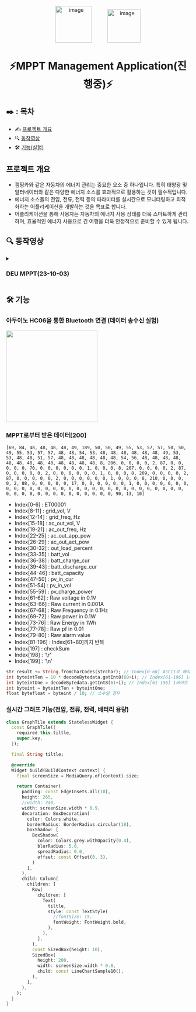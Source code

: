<div align="center">
    <img width="100" alt="image" src="[https://github.com/KIM2C1/MPPT/assets/76949032/aa70cd4d-f942-41c7-b457-6e8c62b95bd1](https://i.namu.wiki/i/9RXf1ZDOJ-EMB7IykB8CpeQA3CP04Xy9gW3onfTJ71tomCAfahy3eX343nkcw0dKEgM62UeOZL_vQ3sxbWG9GSZUQUAK-5gVtD1YRjXWv1nTeH3noNZcqQKdPp0ZkehIWMkOLtBGF8_MPxOTuxC1bw.svg)" style="margin-right: 40px;">
    <img width="91" alt="image" src="https://github.com/KIM2C1/MPPT/assets/76949032/983b45ce-fcdf-4307-85a4-49ac7bc79dab">
</div>

<div align="center">
    <h1>  ⚡MPPT Management Application(진행중)⚡ </h1>
</div>

## ✒️ : 목차
- ✍️ [프로젝트 개요](#프로젝트-개요)
- 🔍 [동작영상](#-동작영상)
- 🛠 [기능(실험)](#-기능)


## 프로젝트 개요

- 캠핑카와 같은 자동차의 에너지 관리는 중요한 요소 중 하나입니다. 특히 태양광 및 알터네이터와 같은 다양한 에너지 소스를 효과적으로 활용하는 것이 필수적입니다.
- 에너지 소스들의 전압, 전류, 전력 등의 파라미터를 실시간으로 모니터링하고 최적화하는 어플리케이션을 개발하는 것을 목표로 합니다.
- 어플리케이션을 통해 사용자는 자동차의 에너지 사용 상태를 더욱 스마트하게 관리하며, 효율적인 에너지 사용으로 긴 여행을 더욱 안정적으로 준비할 수 있게 됩니다.


## **🔍 동작영상**

<details>
    <summary><h3>DEU MPPT(23-10-03)</summary>
    <div align="center">
        <img src="https://github.com/rkdaudgus94/Auto-driving-robot-vision-/assets/76949032/9d71493d-adea-4f45-b89b-780bc131ca40">
    </div>
</details>


## **🛠 기능**

### 아두이노 HC06을 통한 Bluetooth 연결 (데이터 송수신 실험)
<div align="left">
        <img width="250" src="https://github.com/KIM2C1/MPPT/assets/76949032/8404c6e0-9e5a-4e79-9d32-c94edb51b7d5">
</div>

### MPPT로부터 받은 데이터[200]
```
[69, 84, 48, 48, 48, 48, 49, 189, 50, 50, 49, 55, 53, 57, 57, 50, 50, 49, 55, 53, 57, 57, 48, 48, 54, 53, 48, 48, 48, 48, 48, 48, 49, 53, 53, 48, 48, 51, 57, 48, 48, 48, 48, 48, 48, 54, 56, 48, 48, 48, 48, 48, 48, 48, 48, 48, 48, 48, 48, 48, 8, 206, 0, 0, 0, 0, 2, 87, 0, 0, 0, 0, 0, 70, 0, 0, 0, 0, 0, 0, 1, 0, 0, 0, 8, 207, 0, 0, 0, 0, 2, 87, 0, 0, 0, 0, 0, 2, 0, 0, 0, 0, 0, 0, 1, 0, 0, 0, 8, 209, 0, 0, 0, 0, 2, 87, 0, 0, 0, 0, 0, 2, 0, 0, 0, 0, 0, 0, 1, 0, 0, 0, 8, 210, 0, 0, 0, 0, 2, 88, 0, 0, 0, 0, 0, 17, 0, 0, 0, 0, 0, 0, 1, 0, 0, 0, 0, 0, 0, 0, 0, 0, 0, 0, 0, 0, 0, 0, 0, 0, 0, 0, 0, 0, 0, 0, 0, 0, 0, 0, 0, 0, 0, 0, 0, 0, 0, 0, 0, 0, 0, 0, 0, 0, 0, 0, 0, 90, 13, 10]

```

- Index[0-6] : ET00001
- Index[8-11] : grid_vol, V
- Index[12-14] : grid_freq, Hz
- Index[15-18] : ac_out_vol, V
- Index[19-21] : ac_out_freq, Hz
- Index[22-25] : ac_out_app_pow
- Index[26-29] : ac_out_act_pow
- Index[30-32] : out_load_percent
- Index[33-35] : batt_vol
- Index[36-38] : batt_charge_cur
- Index[39-43] : batt_discharge_cur
- Index[44-46] : batt_capacity
- Index[47-50] : pv_in_cur
- Index[51-54] : pv_in_vol
- Index[55-59] : pv_charge_power
- Index[61-62] : Raw voltage in 0.1V
- Index[63-66] : Raw current in 0.001A
- Index[67-68] : Raw Frequency in 0.1Hz
- Index[69-72] : Raw power in 0.1W
- Index[73-76] : Raw Energy in 1Wh
- Index[77-78] : Raw pf in 0.01
- Index[79-80] : Raw alarm value
- Index[81-196] : Index[61~80]까지 반복
- Index[197] : checkSum
- Index[198] : '\r'
- Index[199] : '\n'

```dart
str result += String.fromCharCodes(strchar); // Index[0-60] ASCII로 해석
int byteintTen = 10 * decodeBytedata.getInt8(60+i); // Index[61-196] 1바이트 디코드(10의 자리)
int byteintOne = decodeBytedata.getInt8(61+i); // Index[61-196] 1바이트 디코드(1의 자리)
int byteint = byteintTen + byteintOne;
float bytefloat = byteint / 10; // 소수일 경우
```


### 실시간 그래프 기능(전압, 전류, 전력, 배터리 용량)
```dart
class GraphTile extends StatelessWidget {
  const GraphTile({
    required this.tiltle,
    super.key,
  });

  final String tiltle;

  @override
  Widget build(BuildContext context) {
    final screenSize = MediaQuery.of(context).size;

    return Container(
      padding: const EdgeInsets.all(10),
      height: 265,
      //width: 340,
      width: screenSize.width * 0.9,
      decoration: BoxDecoration(
        color: Colors.white,
        borderRadius: BorderRadius.circular(18),
        boxShadow: [
          BoxShadow(
            color: Colors.grey.withOpacity(0.4),
            blurRadius: 5.0,
            spreadRadius: 0.0,
            offset: const Offset(0, 3),
          )
        ],
      ),
      child: Column(
        children: [
          Row(
            children: [
              Text(
                tiltle,
                style: const TextStyle(
                  //fontSize: 15,
                  fontWeight: FontWeight.bold,
                ),
              ),
            ],
          ),
          const SizedBox(height: 10),
          SizedBox(
            height: 200,
            width: screenSize.width * 0.8,
            child: const LineChartSample10(),
          ),
        ],
      ),
    );
  }
}
```
